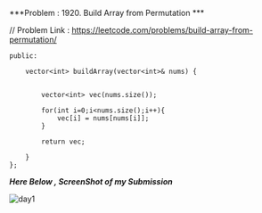 
***Problem : 1920. Build Array from Permutation ***

// Problem Link : https://leetcode.com/problems/build-array-from-permutation/

```class Solution {
public:
    
    vector<int> buildArray(vector<int>& nums) {
        
        
        vector<int> vec(nums.size());
        
        for(int i=0;i<nums.size();i++){
            vec[i] = nums[nums[i]];
        }
        
        return vec;
        
    }
};

```


***Here Below , ScreenShot of my Submission***

![day1](https://user-images.githubusercontent.com/109462762/192814846-a91d58be-f2cd-4ea3-93eb-9bfd208d6320.jpg)
